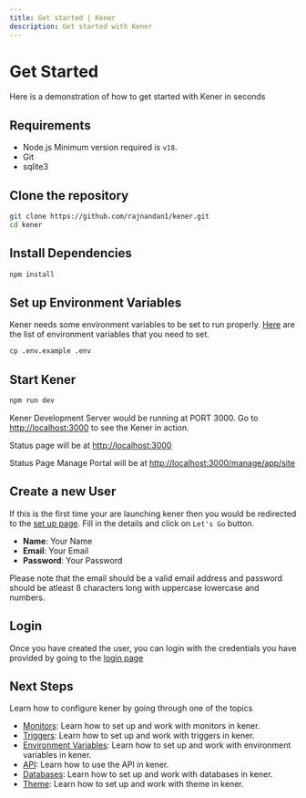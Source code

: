 ```yaml
---
title: Get started | Kener
description: Get started with Kener
---
```


# Get Started

Here is a demonstration of how to get started with Kener in seconds

## Requirements

-   Node.js Minimum version required is `v18`.
-   Git
-   sqlite3

## Clone the repository

```bash
git clone https://github.com/rajnandan1/kener.git
cd kener
```

## Install Dependencies

```bash
npm install
```

## Set up Environment Variables

Kener needs some environment variables to be set to run properly. [Here](/docs/environment-vars) are the list of environment variables that you need to set.

```bash
cp .env.example .env
```

## Start Kener

```bash
npm run dev
```

Kener Development Server would be running at PORT 3000. Go to [http://localhost:3000](http://localhost:3000) to see the Kener in action.

<div class="note info">

Status page will be at [http://localhost:3000](http://localhost:3000)

Status Page Manage Portal will be at [http://localhost:3000/manage/app/site](http://localhost:3000/manage/app/site)

</div>

## Create a new User

If this is the first time your are launching kener then you would be redirected to the [set up page](/manage/setup). Fill in the details and click on `Let's Go` button.

-   **Name**: Your Name
-   **Email**: Your Email
-   **Password**: Your Password

Please note that the email should be a valid email address and password should be atleast 8 characters long with uppercase lowercase and numbers.

## Login

Once you have created the user, you can login with the credentials you have provided by going to the [login page](/manage/signin)

## Next Steps

Learn how to configure kener by going through one of the topics

-   [Monitors](/docs/monitors): Learn how to set up and work with monitors in kener.
-   [Triggers](/docs/triggers): Learn how to set up and work with triggers in kener.
-   [Environment Variables](/docs/environment-vars): Learn how to set up and work with environment variables in kener.
-   [API](/docs/kener-apis): Learn how to use the API in kener.
-   [Databases](/docs/database): Learn how to set up and work with databases in kener.
-   [Theme](/docs/theme): Learn how to set up and work with theme in kener.

